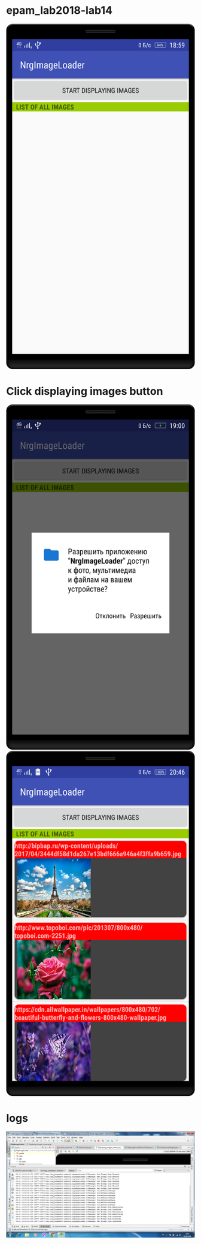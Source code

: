 # epam_lab2018-lab14
![Screenshot](Start_application_screen.png)
# Click displaying images button
![Screenshot](Request_permission_screen.png)
![Screenshot](Displaying_images_screen.png)
# logs
![Screenshot](Logs_screen.png)
